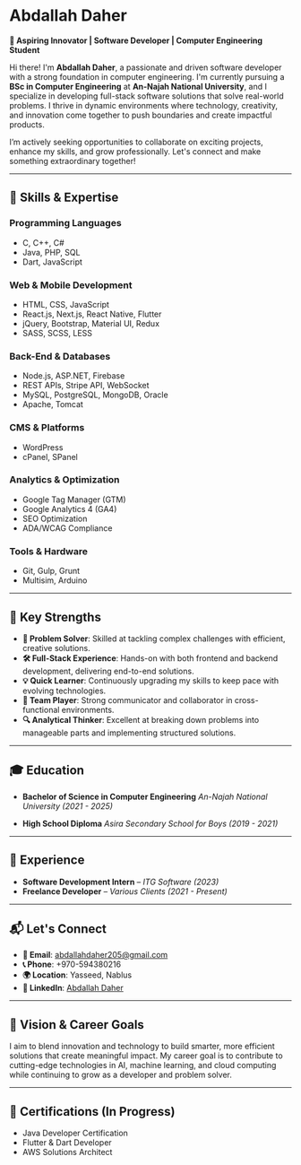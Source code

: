 # Abdallah Daher

**🚀 Aspiring Innovator | Software Developer | Computer Engineering Student**

Hi there! I'm **Abdallah Daher**, a passionate and driven software developer with a strong foundation in computer engineering. I'm currently pursuing a **BSc in Computer Engineering** at **An-Najah National University**, and I specialize in developing full-stack software solutions that solve real-world problems. I thrive in dynamic environments where technology, creativity, and innovation come together to push boundaries and create impactful products.

I’m actively seeking opportunities to collaborate on exciting projects, enhance my skills, and grow professionally. Let's connect and make something extraordinary together!

---

## **🔧 Skills & Expertise**

### **Programming Languages**

* C, C++, C#
* Java, PHP, SQL
* Dart, JavaScript

### **Web & Mobile Development**

* HTML, CSS, JavaScript
* React.js, Next.js, React Native, Flutter
* jQuery, Bootstrap, Material UI, Redux
* SASS, SCSS, LESS

### **Back-End & Databases**

* Node.js, ASP.NET, Firebase
* REST APIs, Stripe API, WebSocket
* MySQL, PostgreSQL, MongoDB, Oracle
* Apache, Tomcat

### **CMS & Platforms**

* WordPress
* cPanel, SPanel

### **Analytics & Optimization**

* Google Tag Manager (GTM)
* Google Analytics 4 (GA4)
* SEO Optimization
* ADA/WCAG Compliance

### **Tools & Hardware**

* Git, Gulp, Grunt
* Multisim, Arduino

---

## **🌟 Key Strengths**

* **🚀 Problem Solver**: Skilled at tackling complex challenges with efficient, creative solutions.
* **🛠️ Full-Stack Experience**: Hands-on with both frontend and backend development, delivering end-to-end solutions.
* **💡 Quick Learner**: Continuously upgrading my skills to keep pace with evolving technologies.
* **🤝 Team Player**: Strong communicator and collaborator in cross-functional environments.
* **🔍 Analytical Thinker**: Excellent at breaking down problems into manageable parts and implementing structured solutions.

---

## **🎓 Education**

* **Bachelor of Science in Computer Engineering**
  *An-Najah National University (2021 - 2025)*

* **High School Diploma**
  *Asira Secondary School for Boys (2019 - 2021)*

---

## **💼 Experience**

* **Software Development Intern** – *ITG Software (2023)*
* **Freelance Developer** – *Various Clients (2021 - Present)*

---

## **📬 Let's Connect**

* **📧 Email**: [abdallahdaher205@gmail.com](mailto:abdallahdaher205@gmail.com)
* **📞 Phone**: +970-594380216
* **🌍 Location**: Yasseed, Nablus
* **💼 LinkedIn**: [Abdallah Daher](https://www.linkedin.com/in/abdallah-daher-b720aa33b/)

---

## **🚀 Vision & Career Goals**

I aim to blend innovation and technology to build smarter, more efficient solutions that create meaningful impact. My career goal is to contribute to cutting-edge technologies in AI, machine learning, and cloud computing while continuing to grow as a developer and problem solver.

---

## **📝 Certifications (In Progress)**

* Java Developer Certification
* Flutter & Dart Developer
* AWS Solutions Architect
